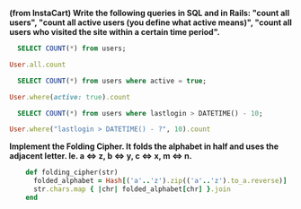 **(from InstaCart) Write the following queries in SQL and in Rails: "count all users", "count all active users (you define what active means)", "count all users who visited the site within a certain time period".**

  ```sql
    SELECT COUNT(*) from users;
  ```

  ```ruby
User.all.count
  ```


  ```sql
    SELECT COUNT(*) from users where active = true; 
  ```

  ```ruby
User.where(active: true).count
  ```


  ```sql
    SELECT COUNT(*) from users where lastlogin > DATETIME() - 10;
  ```

  ```ruby
User.where("lastlogin > DATETIME() - ?", 10).count
  ```


**Implement the Folding Cipher. It folds the alphabet in half and uses the adjacent letter. Ie. a <=> z, b <=> y, c <=> x, m <=> n.**

  ```ruby
      def folding_cipher(str)
        folded_alphabet = Hash[('a'..'z').zip(('a'..'z').to_a.reverse)]
        str.chars.map { |chr| folded_alphabet[chr] }.join
      end
  ```
